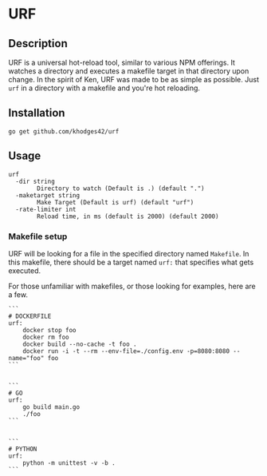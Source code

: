 # URF

## Description
URF is a universal hot-reload tool, similar to various NPM offerings. It watches a directory and executes a makefile target in that directory upon change. In the spirit of Ken, URF was made to be as simple as possible. Just `urf` in a directory with a makefile and you're hot reloading.

## Installation
`go get github.com/khodges42/urf`

## Usage
```
urf
  -dir string
    	Directory to watch (Default is .) (default ".")
  -maketarget string
    	Make Target (Default is urf) (default "urf")
  -rate-limiter int
    	Reload time, in ms (default is 2000) (default 2000)
```


### Makefile setup
URF will be looking for a file in the specified directory named `Makefile`. In this makefile, there should be a target named `urf:` that specifies what gets executed.

For those unfamiliar with makefiles, or those looking for examples, here are a few.

    ```
    # DOCKERFILE
    urf:
        docker stop foo
        docker rm foo
        docker build --no-cache -t foo .
        docker run -i -t --rm --env-file=./config.env -p=8080:8080 --name="foo" foo
    ```


    ```
    # GO
    urf:
        go build main.go
        ./foo
    ```


    ```
    # PYTHON
    urf:
        python -m unittest -v -b .
    ```

